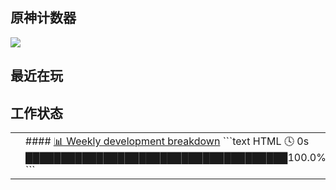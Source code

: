 <h2>原神计数器</h2>
<img src="https://genshin-card.getloli.com/17/20934997.png"><br>
<h2>最近在玩</h2>
<table>
<tr>
<td valign="top" width="50%">
<!-- steam-box start -->
<!-- steam-box end -->
</td>
  <h2>工作状态</h2>
<td valign="top" width="50%">
<!-- waka-box start -->
#### <a href="https://gist.github.com/1514a2e76fed77d7e54836282376cff6" target="_blank">📊 Weekly development breakdown</a>
```text
HTML 🕓 0s █████████████████████████████████████100.0%
```
<!-- Powered by https://github.com/YouEclipse/waka-box-go . -->
<!-- waka-box end -->
</tr>
</td>
</table>
